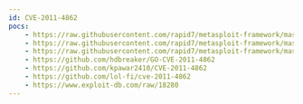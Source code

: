 ```yaml
---
id: CVE-2011-4862
pocs:
    - https://raw.githubusercontent.com/rapid7/metasploit-framework/master/modules/exploits/linux/telnet/telnet_encrypt_keyid.rb
    - https://raw.githubusercontent.com/rapid7/metasploit-framework/master/modules/exploits/freebsd/telnet/telnet_encrypt_keyid.rb
    - https://raw.githubusercontent.com/rapid7/metasploit-framework/master/modules/auxiliary/scanner/telnet/telnet_encrypt_overflow.rb
    - https://github.com/hdbreaker/GO-CVE-2011-4862
    - https://github.com/kpawar2410/CVE-2011-4862
    - https://github.com/lol-fi/cve-2011-4862
    - https://www.exploit-db.com/raw/18280
---
```

